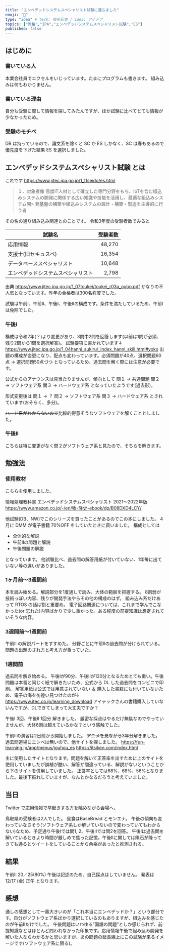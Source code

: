 ```yaml
---
title: "エンベデッドシステムスペシャリスト試験に落ちました"
emoji: "🦔"
type: "idea" # tech: 技術記事 / idea: アイデア
topics: ["資格","IPA","エンベデッドシステムスペシャリスト試験","ES"]
published: false
---
```


## はじめに

### 書いている人

本業会社員でエクセルをいじっています。たまにプログラムも書きます。
組み込みは何もわかりません。

### 書いている理由

自分も受験に際して情報を探してみたんですが、ほか試験に比べてとても情報が少なかったため。

### 受験のモチベ

DB は持っているので、論文系を除くと SC か ES しかなく、SC は春もあるので優先度を下げた結果 ES を選択しました。

## エンベデッドシステムスペシャリスト試験 とは

これです
https://www.jitec.ipa.go.jp/1_11seido/es.html

> １．対象者像
> 高度IT人材として確立した専門分野をもち、IoTを含む組込みシステムの開発に関係する広い知識や技能を活用し、最適な組込みシステム開> 発基盤の構築や組込みシステムの設計・構築・製造を主導的に行う者

その名の通り組み込み関連とのことです。
令和3年度の受験者数でみると

| 試験名                             | 受験者数 |
| ---------------------------------- | -----: |
| 応用情報                           | 48,270 |
| 支援士(旧セキュスペ)               | 16,354 |
| データベーススペシャリスト         | 10,648 |
| エンベデッドシステムスペシャリスト | 2,798  |

出典 https://www.jitec.ipa.go.jp/1_07toukei/toukei_r03a_oubo.pdf
かなりの不人気となっています。昨年の合格者は300名程度でした。

試験は午前Ⅰ、午前Ⅱ、午後Ⅰ、午後Ⅱの構成です。条件を満たしているため、午前Ⅰは免除でした。

### 午後Ⅰ

構成は令和2年(？)より変更があり、3問中2問を回答します(以前は1問が必須、残り2問から1問を選択解答)。
試験要項に書かれています↓
https://www.jitec.ipa.go.jp/1_04hanni_sukiru/_index_hanni_skill.html#yoko
出題の構成が変更になり、配点も変わっています。必須問題が40点、選択問題60点 → 選択問題50点づつ となっているため、過去問を解く際には注意が必要です。

公式からのアナウンスは見当たりませんが、傾向として
問１ → 共通問題
問２ → ソフトウェア系
問３ → ハードウェア系
となっていたようです(過去形)。

形式変更後は
問１ → ？
問２ → ソフトウェア系
問３ → ハードウェア系
とされています(おそらく、多分)。

~~ハード系がわからないので~~比較的得意そうなソフトウェアを解くこととしました。

### 午後Ⅱ

こちらは特に変更がなく問２がソフトウェア系と見たので、そちらを解きます。

## 勉強法

### 使用教材

こちらを使用しました。

情報処理教科書 エンベデッドシステムスペシャリスト 2021～2022年版
https://www.amazon.co.jp/-/en/牧-隆史-ebook/dp/B08DXD4LCY/

他試験(DB、NW)でこのシリーズを買ったことがあるのでこの本にしました。
4月に DMM が電子書籍 70%OFF をしていたときに買いました。
構成としては

- 全体的な解説
- 午前Ⅱの問題と解説
- 午後問題の解説

となっています。
他試験比べ、過去問の解答用紙が付いていない、1年毎に出ていない等の違いがありました。

### 1ヶ月前～3週間前

本を読み始める。解説部分を1度通しで読み、大体の範囲を把握する。
8割弱が技術っぽい内容、残りが開発手法やらその他の構成のはず。
組み込み系だけあって RTOS の話は割と重要め。
電子回路関連については、これまで学んでこなかった(or 忘れた)内容ばかりで少し重かった。ある程度の前提知識は想定されていそうな内容。

### 3週間前～1週間前

午前Ⅱ の解説パートをすすめた。
分野ごとに午前Ⅱの過去問が分けられている。問題の出題のされ方と考え方が乗っていた。

### 1週間前

過去問を解き始める。
午後Ⅰが90分、午後Ⅱが120分となるためとても重い。午後問題は本番と同じく紙で解きたいため、公式から DL した過去問をコンビニで印刷。
解答用紙は公式では用意されていない ＆ 購入した書籍にも付いていないため、電子の海を彷徨い見つけたのが↓
https://www.itec.co.jp/learning_download
アイテックさんの書籍購入していないんですが、DLできてしまって大丈夫ですか？

午後Ⅰ 3回、午後Ⅱ 1回分 解きました。
厳密な採点はやるだけ無駄なのでやっていませんが、大体6割は超えているかな？という感触でした。

午前Ⅱの演習は2日前から開始しました。
~~アニメを見ながら~~3年分解きました。
過去問道場にエンベは無いので、他サイトを探しました。
https://fun-learning.jp/app/menus/jouhou_es
https://itsiken.com/index.html

主に使用したサイトとなります。問題を解いて正答率を出すために上のサイトを使用していましたが誤植が酷い、解答が間違っている、解説がないということから下のサイトを併用していました。
正答率としては68%、68%、56%となりました。最後下振れしていますが、なんとかなるだろうと考えていました。

## 当日

Twitter で応用情報で早起きする方を眺めながら会場へ。

鳥取県の受験者は2人でした。
昼食はBaseBread とモンエナ。
午後の傾向も変わっていなさそう(ソフトウェア系しか解いていないので変わっていてもわからない)なため、予定通り午後Ⅰでは問1, 2、午後Ⅱでは問2を回答。
午後Ⅰは過去問を解いているときより時間が厳しめで焦った記憶。午後Ⅱに関しては隕石が降ってきても通るとツイートをしていることから余裕があったと推測される。

## 結果

午前Ⅱ 20／25(80%)
午後は記述のため、自己採点はしていません。
発表は12/17 (金) 正午 となります。

## 感想

通しの感想として一番大きいのが「これ本当にエンベデッドか？」という部分です。自分がソフトウェア系ばかり選択しているのもありますが、組込みを感じたのが午前Ⅱだけでした。
午後問題はいわゆる”国語の問題”としか感じられず、前提知識などはほとんど問われなかった印象です。応用情報午後で組み込み開発を解いた人ならわかるかと思いますが、あの問題の延長線上にこの試験が来るイメージです(ソフトウェア系に限る)。

